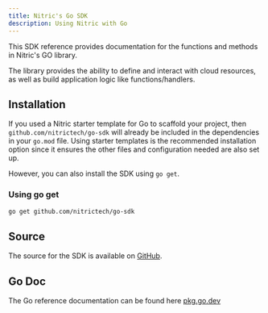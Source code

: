 ```yaml
---
title: Nitric's Go SDK
description: Using Nitric with Go
---
```


This SDK reference provides documentation for the functions and methods in Nitric's GO library.

The library provides the ability to define and interact with cloud resources, as well as build application logic like functions/handlers.

## Installation

If you used a Nitric starter template for Go to scaffold your project, then `github.com/nitrictech/go-sdk` will already be included in the dependencies in your `go.mod` file. Using starter templates is the recommended installation option since it ensures the other files and configuration needed are also set up.

However, you can also install the SDK using `go get`.

### Using go get

```bash
go get github.com/nitrictech/go-sdk
```

## Source

The source for the SDK is available on [GitHub](https://github.com/nitrictech/go-sdk).

## Go Doc

The Go reference documentation can be found here [pkg.go.dev](https://pkg.go.dev/github.com/nitrictech/go-sdk)

